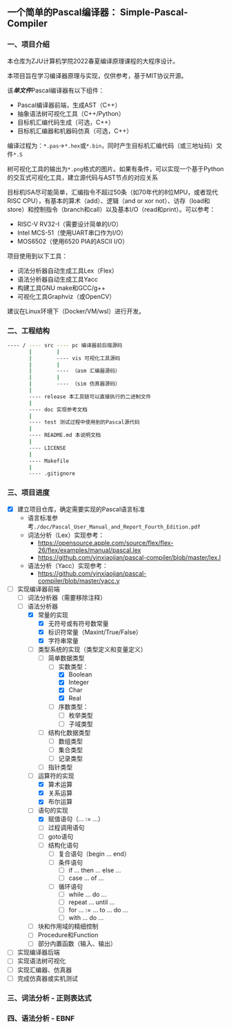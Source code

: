 ## 一个简单的Pascal编译器： Simple-Pascal-Compiler

### 一、项目介绍

本仓库为ZJU计算机学院2022春夏编译原理课程的大程序设计。

本项目旨在学习编译器原理与实现，仅供参考，基于MIT协议开源。

该***单文件***Pascal编译器有以下组件：

- Pascal编译器前端，生成AST（C++）
- 抽象语法树可视化工具（C++/Python）
- 目标机汇编代码生成（可选，C++）
- 目标机汇编器和机器码仿真（可选，C++）

编译过程为：`*.pas`->`*.hex`或`*.bin`，同时产生目标机汇编代码（或三地址码）文件`*.S`

树可视化工具的输出为`*.png`格式的图片。如果有条件，可以实现一个基于Python的交互式可视化工具，建立源代码与AST节点的对应关系

目标机ISA尽可能简单，汇编指令不超过50条（如70年代的8位MPU，或者现代RISC CPU），有基本的算术（add）、逻辑（and or xor not）、访存（load和store）和控制指令（branch和call）以及基本I/O（read和print）。可以参考：

- RISC-V RV32-I（需要设计简单的I/O）
- Intel MCS-51（使用UART串口作为I/O）
- MOS6502（使用6520 PIA的ASCII I/O）

项目使用到以下工具：

- 词法分析器自动生成工具Lex（Flex）
- 语法分析器自动生成工具Yacc
- 构建工具GNU make和GCC/g++
- 可视化工具Graphviz（或OpenCV）

建议在Linux环境下（Docker/VM/wsl）进行开发。

### 二、工程结构

``` bash
---- / ---- src ---- pc 编译器前后端源码
       |        |
       |        ---- vis 可视化工具源码
       |        |
       |        ---- （asm 汇编器源码）
       |        |
       |        ---- （sim 仿真器源码）
       |
       ---- release 本工具链可以直接执行的二进制文件
       |
       ---- doc 实现参考文档
       |
       ---- test 测试过程中使用到的Pascal源代码
       |
       ---- README.md 本说明文档
       |
       ---- LICENSE 
       |
       ---- Makefile
       |
       ---- .gitignore
```

### 三、项目进度

- [x] 建立项目仓库，确定需要实现的Pascal语言标准
  - 语言标准参考`./doc/Pascal_User_Manual_and_Report_Fourth_Edition.pdf`
  - 词法分析（Lex）实现参考：
    - <https://opensource.apple.com/source/flex/flex-26/flex/examples/manual/pascal.lex>
    - <https://github.com/yinxiaojian/pascal-compiler/blob/master/lex.l>
  - 语法分析（Yacc）实现参考：
    - <https://github.com/yinxiaojian/pascal-compiler/blob/master/yacc.y>
- [ ] 实现编译器前端
  - [ ] 词法分析器（需要移除注释）
  - [ ] 语法分析器
    - [x] 常量的实现
      - [x] 无符号或有符号数常量
      - [x] 标识符常量（Maxint/True/False）
      - [x] 字符串常量
    - [ ] 类型系统的实现（类型定义和变量定义）
      - [ ] 简单数据类型
        - [ ] 实数类型：
          - [x] Boolean
          - [x] Integer
          - [x] Char
          - [x] Real
        - [ ] 序数类型：
          - [ ] 枚举类型
          - [ ] 子域类型
      - [ ] 结构化数据类型
        - [ ] 数组类型
        - [ ] 集合类型
        - [ ] 记录类型
      - [ ] 指针类型
    - [ ] 运算符的实现
      - [x] 算术运算
      - [x] 关系运算
      - [x] 布尔运算
    - [ ] 语句的实现
      - [x] 赋值语句（... := ...）
      - [ ] 过程调用语句
      - [ ] goto语句
      - [ ] 结构化语句
        - [ ] 复合语句（begin ... end）
        - [ ] 条件语句
          - [ ] if ... then ... else ...
          - [ ] case ... of ...
        - [ ] 循环语句
          - [ ] while ... do ...
          - [ ] repeat ... until ...
          - [ ] for ... := ... to ... do ...
          - [ ] with ... do ...
    - [ ] 块和作用域的精细控制
    - [ ] Procedure和Function
    - [ ] 部分内置函数（输入、输出）
- [ ] 实现编译器后端
- [ ] 实现语法树可视化
- [ ] 实现汇编器、仿真器
- [ ] 完成仿真器或实机测试

### 三、词法分析 - 正则表达式

### 四、语法分析 - EBNF
